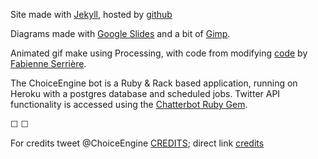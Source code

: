Site made with [Jekyll](https://jekyllrb.com/), hosted by [github](https://github.com/tomstafford/choice-engine-text)

Diagrams made with [Google Slides](https://docs.google.com/presentation/d/1fK_Ven7ilQSXPv6dyLW7sBph1W7mTHo0vV8mwzTb7cM/edit?usp=sharing) and a bit of [Gimp](https://github.com/tomstafford/choice-engine-text).

Animated gif make using Processing, with code from modifying [code](https://pastebin.com/vyQ0fkxj-) by [Fabienne Serrière](https://twitter.com/fbz).

The ChoiceEngine bot is a Ruby & Rack based application, running on Heroku with a postgres database and scheduled jobs. Twitter API functionality is accessed using the [Chatterbot Ruby Gem](https://github.com/muffinista/chatterbot). 

&#9744; &#9744;

For credits tweet @ChoiceEngine [CREDITS](https://twitter.com/intent/tweet?text=@ChoiceEngine%20CREDITS); direct link [credits](/.)
